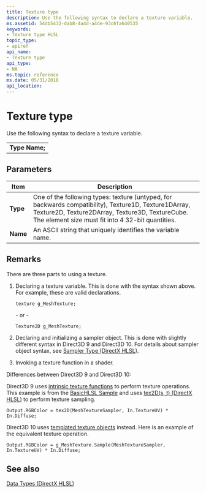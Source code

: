```yaml
---
title: Texture type
description: Use the following syntax to declare a texture variable.
ms.assetid: 54db5432-dab8-4a4d-a4de-93c6fa640535
keywords:
- Texture type HLSL
topic_type:
- apiref
api_name:
- Texture type
api_type:
- NA
ms.topic: reference
ms.date: 05/31/2018
api_location: 
---
```


# Texture type

Use the following syntax to declare a texture variable.

|                |
|----------------|
| **Type Name;** |

## Parameters
| Item                                                                                     | Description                                                                                                                                                                                                              |
|------------------------------------------------------------------------------------------|--------------------------------------------------------------------------------------------------------------------------------------------------------------------------------------------------------------------------|
| <span id="Type"></span><span id="type"></span><span id="TYPE"></span>**Type**<br/> | One of the following types: texture (untyped, for backwards compatibility), Texture1D, Texture1DArray, Texture2D, Texture2DArray, Texture3D, TextureCube. The element size must fit into 4 32-bit quantities.<br/> |
| <span id="Name"></span><span id="name"></span><span id="NAME"></span>**Name**<br/> | An ASCII string that uniquely identifies the variable name.<br/>                                                                                                                                                   |
## Remarks

There are three parts to using a texture.

1.  Declaring a texture variable. This is done with the syntax shown above. For example, these are valid declarations.

    ```
    texture g_MeshTexture;
    ```

    \- or -

    ```
    Texture2D g_MeshTexture;
    ```

2.  Declaring and initializing a sampler object. This is done with slightly different syntax in Direct3D 9 and Direct3D 10. For details about sampler object syntax, see [Sampler Type (DirectX HLSL)](dx-graphics-hlsl-sampler.md).
3.  Invoking a texture function in a shader.

Differences between Direct3D 9 and Direct3D 10:

Direct3D 9 uses [intrinsic texture functions](dx-graphics-hlsl-intrinsic-functions.md) to perform texture operations. This example is from the [BasicHLSL Sample](/previous-versions/windows/desktop/bb153287(v%3Dvs.85)) and uses [tex2D(s, t) (DirectX HLSL)](dx-graphics-hlsl-tex2d.md) to perform texture sampling.

<code>Output.RGBColor = tex2D(MeshTextureSampler, In.TextureUV) * In.Diffuse;</code>

Direct3D 10 uses [templated texture objects](dx-graphics-hlsl-to-type.md) instead. Here is an example of the equivalent texture operation.

<code>Output.RGBColor = g_MeshTexture.Sample(MeshTextureSampler, In.TextureUV) * In.Diffuse;</code>

## See also

[Data Types (DirectX HLSL)](dx-graphics-hlsl-data-types.md)
